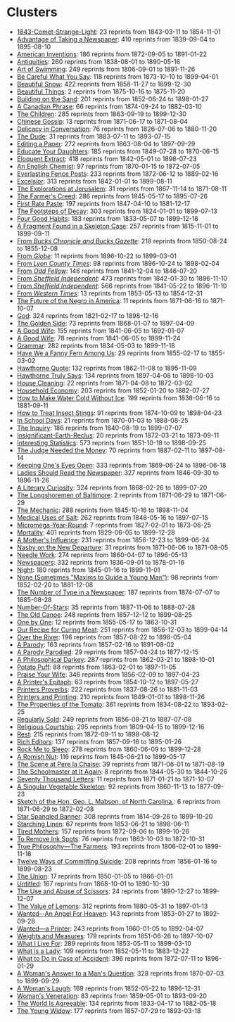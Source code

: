 # Clusters

* [1843-Comet-Strange-Light](clusters/sn83030213_1843-03-13_1843-Comet-Strange-Light.md): 23 reprints from 1843-03-11 to 1854-11-01
* [Advantage of Taking a Newspaper](clusters/18410703-sn85054702-AdvantageOfTakingANewspaper.md): 410 reprints from 1839-09-04 to 1895-08-10
* [American Inventions](clusters/18750702-sn89077510-AmericanInventions.md): 186 reprints from 1872-09-05 to 1891-01-22
* [Antiquities](clusters/18491020-sn82015408-Antiquities.md): 260 reprints from 1838-08-01 to 1890-05-16
* [Art of Swimming](clusters/18520804-sn83035101-ArtOfSwimming.md): 249 reprints from 1806-09-01 to 1891-11-26
* [Be Careful What You Say](clusters/18731010-sn83032041-BeCarefulWhatYouSay.md): 118 reprints from 1873-10-10 to 1899-04-01
* [Beautiful Snow](clusters/18590113-sn86081096-BeautifulSnow.md): 422 reprints from 1858-11-27 to 1899-12-30
* [Beautiful Things](clusters/18751016-sn84038806-BeautifulThings.md): 2 reprints from 1875-10-16 to 1875-11-20
* [Building on the Sand](clusters/18520811-sn84026897-BuildingOnTheSand.md): 201 reprints from 1852-06-24 to 1898-01-27
* [A Canadian Phrase](clusters/18751023-sn84038126-ACanadianPhrase.md): 66 reprints from 1874-09-24 to 1882-03-10
* [The Children](clusters/18640902-sn84038223-TheChildren.md): 285 reprints from 1863-09-19 to 1899-12-30
* [Chinese Gossip](clusters/18710617-sn83025925-ChineseGossip.md): 13 reprints from 1871-06-17 to 1871-08-04
* [Delicacy in Conversation](clusters/18631203-sn84031490-DelicacyInConversation.md): 76 reprints from 1826-07-06 to 1880-11-20
* [The Dude](clusters/18830723-sn84022871-TheDude.md): 31 reprints from 1883-07-11 to 1893-07-15
* [Editing a Paper](clusters/18801119-sn87062082-EditingAPaper.md): 272 reprints from 1863-08-04 to 1897-09-29
* [Educate Your Daughters](clusters/18500316-sn83035487-EducateYourDaughters.md): 185 reprints from 1849-07-28 to 1870-06-15
* [Eloquent Extract](clusters/18430908-sn98060050-EloquentExtract.md): 418 reprints from 1842-05-01 to 1898-07-23
* [An English Chemist](clusters/18701117-sn84028821-EnglishChemist.md): 97 reprints from 1870-01-15 to 1872-07-05
* [Everlasting Fence Posts](clusters/18720619-sn840232209-EverlastingFencePost.md): 233 reprints from 1872-06-12 to 1889-02-16
* [Excelsior](clusters/18420106-sn83030212-Excelsior.md): 313 reprints from 1842-01-01 to 1899-08-11
* [The Explorations at Jerusalem](clusters/18710629-sn84026753-ExplorationsAtJerusalem.md): 31 reprints from 1867-11-14 to 1871-08-11
* [The Farmer's Creed](clusters/18570709-sn82015486-FarmersCreed.md): 286 reprints from 1845-05-17 to 1895-07-26
* [First Rate Paste](clusters/18470818-sn85025007-FirstRatePaste.md): 197 reprints from 1847-04-10 to 1881-12-17
* [The Footsteps of Decay](clusters/18640117-sn82015407-TheFootstepsOfDecay.md): 303 reprints from 1824-01-01 to 1899-07-13
* [Four Good Habits](clusters/18520309-sn85026466-FourGoodHabits.md): 183 reprints from 1833-05-07 to 1899-12-16
* [A Fragment Found in a Skeleton Case](clusters/18360226-sn83035366-FragmentFoundInASkeletonCase.md): 257 reprints from 1815-11-01 to 1899-09-11
* [From _Bucks Chronicle and Bucks Gazette_](clusters/Manhood%20Buck%27s%20Chronicle%2021%20June%201851.md): 218 reprints from 1850-08-24 to 1855-12-08
* [From _Globe_](clusters/Untrodden%20Fields%20Globe%2010%20November%201896.md): 11 reprints from 1896-10-22 to 1899-03-01
* [From _Lyon County Times_](clusters/Philosophy%20of%20Marriage%20Lyon%20County%20Times%2014%20November%201896.md): 98 reprints from 1896-10-24 to 1898-02-04
* [From _Odd Fellow_](clusters/Silent%20Friend%20Odd%20Fellow%204%20December%201841.md): 146 reprints from 1841-12-04 to 1846-07-20
* [From _Sheffield Independent_](clusters/Manly%20Vigour%20Sheffield%20Independent%2024%20June%201843.md): 473 reprints from 1842-01-30 to 1896-11-10
* [From _Sheffield Independent_](clusters/Self%20Preservation%20Sheffield%20Independent%2024%20June%201843.md): 566 reprints from 1841-05-22 to 1896-11-10
* [From _Western Times_](clusters/Man%20and%20Woman%20Western%20Times%2013%20May%201854.md): 13 reprints from 1853-05-13 to 1854-12-31
* [The Future of the Negro in America](clusters/18710629-sn84026753-FutureoftheNegro.md): 11 reprints from 1871-06-16 to 1871-10-07
* [God](clusters/18380718-sn83025661-God.md): 324 reprints from 1821-02-17 to 1898-12-16
* [The Golden Side](clusters/18680107-sn84020712-TheGoldenSide.md): 73 reprints from 1868-01-07 to 1897-04-09
* [A Good Wife](clusters/18430327-sn83016922-AGoodWife.md): 155 reprints from 1841-06-05 to 1892-01-07
* [A Good Wife](clusters/18430527-sn83016922-AGoodWife.md): 78 reprints from 1841-06-05 to 1899-11-24
* [Grammar](clusters/18460108-sn84022687-Grammar.md): 282 reprints from 1834-05-03 to 1899-11-18
* [Have We a Fanny Fern Among Us](clusters/18550222-sn85025007-IsThereFannyFernAmongUs.md): 29 reprints from 1855-02-17 to 1855-03-02
* [Hawthorne Quote](clusters/18750702-sn84024738-HawthorneQuote.md): 132 reprints from 1862-11-08 to 1895-11-09
* [Hawthorne Truly Says](clusters/18970409-sn82014635-HawthorneTrulySays.md): 134 reprints from 1897-04-08 to 1898-10-03
* [House Cleaning](clusters/18710426-sn84023209-HouseCleaning.md): 22 reprints from 1871-04-08 to 1872-03-02
* [Household Economy](clusters/18520205-sn84023200-HouseholdEconomy.md): 203 reprints from 1852-01-20 to 1882-07-27
* [How to Make Water Cold Without Ice](clusters/18570825-sn84020712-HowToMakeWaterColdWithoutIce.md): 199 reprints from 1838-06-16 to 1881-09-11
* [How to Treat Insect Stings](clusters/18770212-sn82014805-HowToTreatInsectStings.md): 91 reprints from 1874-10-09 to 1898-04-23
* [In School Days](clusters/18700103-sn84026844-InSchoolDays.md): 21 reprints from 1870-01-03 to 1888-08-25
* [The Inquiry](clusters/18401205-sn83016957-TheInquiry.md): 186 reprints from 1840-08-19 to 1899-07-07
* [Insignificant-Earth-Reclus](clusters/sn84026259-1872-03-21-Insignificant-Earth-Reclus.md): 20 reprints from 1872-03-21 to 1873-09-11
* [Interesting Statistics](clusters/18530719-sn86053240-InterestingStatistics.md): 573 reprints from 1851-10-18 to 1898-09-25
* [The Judge Needed the Money](clusters/18870304-sn2001063112-JudgeNeededTheMoney.md): 70 reprints from 1887-02-11 to 1897-08-14
* [Keeping One's Eyes Open](clusters/18690715-sn90061771-KeepingOnesEyesOpen.md): 333 reprints from 1869-06-24 to 1896-06-18
* [Ladies Should Read the Newspaper](clusters/18581111-sn84028820-LadiesShouldReadTheNewspaper.md): 327 reprints from 1846-09-30 to 1896-11-26
* [A Literary Curiosity](clusters/18680308-sn82015775-ALiteraryCuriosity.md): 324 reprints from 1868-02-26 to 1899-07-20
* [The Longshoremen of Baltimore](clusters/18710629-sn84026753-LongshoremenofBaltimore.md): 2 reprints from 1871-06-29 to 1871-06-29
* [The Mechanic](clusters/18451113-sn84023209-Mechanic.md): 288 reprints from 1845-10-16 to 1898-11-04
* [Medical Uses of Salt](clusters/18480701-SciAm-MedicalUsesOfSalt.md): 262 reprints from 1848-05-16 to 1897-07-15
* [Micromega-Year-Round](clusters/sn85038238_1872-10-10_Micromega-Year-Round.md): 7 reprints from 1827-02-01 to 1873-06-25
* [Mortality](clusters/18391219-sn82015015-Mortality.md): 401 reprints from 1829-06-05 to 1899-12-28
* [A Mother's Influence](clusters/18571114-sn85025181-AMothersInfluence.md): 231 reprints from 1856-12-23 to 1899-06-24
* [Nasby on the New Departure](clusters/18710629-sn84026753-NasbyOnTheNewDeparture.md): 31 reprints from 1871-06-06 to 1871-08-05
* [Needle Work](clusters/18600413-sn84026845-NeedleWork.md): 274 reprints from 1860-04-07 to 1896-05-13
* [Newspapers](clusters/18510710-sn84023200-Newspapers.md): 332 reprints from 1836-09-01 to 1878-01-16
* [Night](clusters/18511121-sn82015378-Night.md): 180 reprints from 1845-01-16 to 1899-11-01
* [None (Sometimes "Maxims to Guide a Young Man")](clusters/18590623-sn88077413-MaximsToGuideAYoungMan.md): 98 reprints from 1852-02-20 to 1881-12-08
* [The Number of Type in a Newspaper](clusters/18740718-sn85052141--NumberOfType.md): 187 reprints from 1874-07-07 to 1885-08-28
* [Number-Of-Stars](clusters/sn84022060_1888-02-04_Number-Of-Stars.md): 35 reprints from 1887-11-06 to 1888-07-28
* [The Old Canoe](clusters/18600301-sn82014141-TheOldCanoe.md): 248 reprints from 1857-12-12 to 1899-08-25
* [One by One](clusters/18550524-sn85042002-OneByOne.md): 12 reprints from 1855-05-17 to 1863-10-31
* [Our Recipe for Curing Meat](clusters/18621108-sn83016348-OurRecipeForCuringMeat.md): 251 reprints from 1856-12-03 to 1899-04-14
* [Over the River](clusters/18571007-sn83045450-OverTheRiver.md): 196 reprints from 1857-08-22 to 1898-05-04
* [A Parody](clusters/18570304-sn85026466-AParody.md): 163 reprints from 1857-02-16 to 1891-08-02
* [A Parody Parodied](clusters/18570623-sn83045462-AParodyParodied.md): 29 reprints from 1857-04-24 to 1877-12-15
* [A Philosophical Darkey](clusters/18720620-sn85033429-PhilosophicalDarkey.md): 287 reprints from 1862-03-21 to 1898-10-01
* [Potato Puff](clusters/18660223-sn83016107-PotatoPuff.md): 88 reprints from 1863-02-01 to 1897-11-05
* [Praise Your Wife](clusters/18570620-sn84026824-PraiseYourWife.md): 346 reprints from 1856-02-09 to 1897-04-23
* [A Printer's Epitaph](clusters/18580506-sn97065088-PrintersEpitaph.md): 63 reprints from 1854-10-12 to 1897-05-27
* [Printers Proverbs](clusters/18370826-sn85025180-PrintersProverbs.md): 222 reprints from 1837-08-26 to 1881-11-03
* [Printers and Printing](clusters/18510115-sn84026472-PrintersAndPrinting.md): 210 reprints from 1849-01-01 to 1898-11-26
* [The Properties of the Tomato](clusters/18520820-sn84023127-PropertiesOfTheTomato.md): 361 reprints from 1834-08-22 to 1893-02-25
* [Regularly Sold](clusters/18560821-sn83045462-RegularlySold.md): 249 reprints from 1856-08-21 to 1887-07-08
* [Religious Courtship](clusters/18360420-sn87065654-ReligiousCourtship.md): 295 reprints from 1809-04-15 to 1899-12-16
* [Rest](clusters/18721011-sn84026994-Rest.md): 215 reprints from 1872-09-11 to 1898-08-12
* [Rich Editors](clusters/18681202-sn84026601-RichEditors.md): 137 reprints from 1857-09-16 to 1895-01-26
* [Rock Me to Sleep](clusters/18600714-sn82016419-RockMeToSleep.md): 278 reprints from 1860-06-09 to 1899-12-28
* [A Romish Nut](clusters/18450904-sn86053954-ARomishNut.md): 116 reprints from 1845-06-21 to 1899-05-17
* [The Scene at Pere la Chaise](clusters/18710615-sn82014064-SceneAtPereLaChaise.md): 39 reprints from 1871-06-01 to 1871-08-19
* [The Schoolmaster at It Again](clusters/18440622-sn85054702-SchoolmasterAtItAgain.md): 8 reprints from 1844-05-30 to 1844-10-26
* [Seventy Thousand Letters](clusters/18710526-sn87075000-SeventyThousandLetters.md): 11 reprints from 1871-01-21 to 1871-10-07
* [A Singular Vegetable Skeleton](clusters/18601120-sn85025007-SingularVegetableSkeleton.md): 92 reprints from 1860-11-13 to 1877-09-23
* [Sketch of the Hon. Geo. L. Mabson, of North Carolina.](clusters/18710629-sn84026753-SketchofGeorgeMabson.md): 6 reprints from 1871-06-29 to 1872-02-08
* [Star Spangled Banner](clusters/StarSpangledBanner.md): 308 reprints from 1814-09-26 to 1899-10-20
* [Starching Linen](clusters/18540819-sn85038518-StarchingLinen.md): 67 reprints from 1853-06-21 to 1898-06-11
* [Tired Mothers](clusters/18720906-sn98060050-TiredMothers.md): 157 reprints from 1872-09-06 to 1899-10-26
* [To Remove Ink Spots](clusters/18631230-sn85054616-ToRemoveInkSpots.md): 76 reprints from 1863-10-03 to 1872-10-31
* [True Philosophy—The Farmers](clusters/18390614-sn98060050-TruePhilosophy.md): 193 reprints from 1806-02-01 to 1899-11-18
* [Twelve Ways of Committing Suicide](clusters/18560816-sn84020109-12WaySuicide.md): 208 reprints from 1856-01-16 to 1899-08-23
* [The Union](clusters/18500109-sn88064476-TheUnion.md): 17 reprints from 1850-01-05 to 1866-01-01
* [Untitled](clusters/18690123-sn82016099-untitled.md): 167 reprints from 1868-10-01 to 1890-10-30
* [The Use and Abuse of Scissors](clusters/18901227-sn84038206-UseAndAbuseScissors.md): 24 reprints from 1890-12-27 to 1899-12-07
* [The Value of Lemons](clusters/18800610-sn87068079-ValueOfLemons.md): 312 reprints from 1880-05-31 to 1897-01-13
* [Wanted--An Angel For Heaven](clusters/18530325-sn83045461-AnAngelForHeaven.md): 143 reprints from 1853-01-27 to 1892-09-28
* [Wanted—a Printer](clusters/18600105-sn84026845-WantedAPrinter.md): 243 reprints from 1860-01-05 to 1892-04-07
* [Weights and Measures](clusters/18511029-sn85042199-WeightsAndMeasures.md): 179 reprints from 1851-06-26 to 1897-10-07
* [What I Live For](clusters/18530710-sn87076863-WhatILiveFor.md): 289 reprints from 1853-05-11 to 1899-03-10
* [What is a Lady](clusters/18520622-sn82014593-AModelLady.md): 109 reprints from 1852-05-11 to 1883-12-22
* [What to Do in Case of Accident](clusters/18730206-sn85033395-WhatToDoInCaseOfAccident.md): 396 reprints from 1872-07-11 to 1896-01-29
* [A Woman's Answer to a Man's Question](clusters/18710126-sn87076794-WomansAnswer.md): 328 reprints from 1870-07-03 to 1899-09-29
* [A Woman's Laugh](clusters/18530101-sn82014593-AWomansLaugh.md): 169 reprints from 1852-05-22 to 1896-12-31
* [Woman's Veneration](clusters/18600104-sn82014511-WomansVeneration.md): 83 reprints from 1859-05-01 to 1893-09-20
* [The World Is Agreeable](clusters/18420416-sn83016348-TheWorldIsAgreeable.md): 134 reprints from 1833-04-17 to 1882-05-18
* [The Young Widow](clusters/18570801-sn88064476-TheYoungWidow.md): 177 reprints from 1857-07-29 to 1893-03-18
